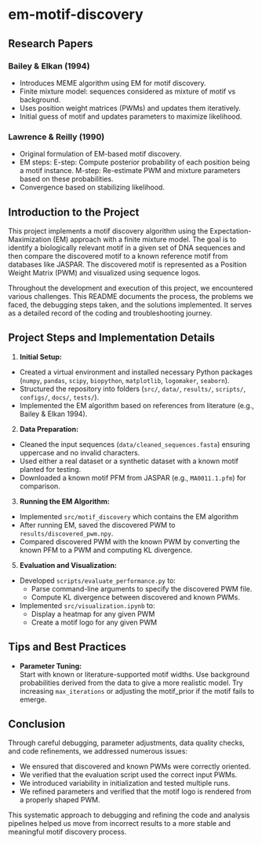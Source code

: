 # em-motif-discovery


## Research Papers

### Bailey & Elkan (1994)
- Introduces MEME algorithm using EM for motif discovery.
- Finite mixture model: sequences considered as mixture of motif vs background.
- Uses position weight matrices (PWMs) and updates them iteratively.
- Initial guess of motif and updates parameters to maximize likelihood.

### Lawrence & Reilly (1990)
- Original formulation of EM-based motif discovery.
- EM steps:
  E-step: Compute posterior probability of each position being a motif instance.
  M-step: Re-estimate PWM and mixture parameters based on these probabilities.
- Convergence based on stabilizing likelihood.


## Introduction to the Project

This project implements a motif discovery algorithm using the Expectation-Maximization (EM) approach with a finite mixture model. The goal is to identify a biologically relevant motif in a given set of DNA sequences and then compare the discovered motif to a known reference motif from databases like JASPAR. The discovered motif is represented as a Position Weight Matrix (PWM) and visualized using sequence logos.

Throughout the development and execution of this project, we encountered various challenges. This README documents the process, the problems we faced, the debugging steps taken, and the solutions implemented. It serves as a detailed record of the coding and troubleshooting journey.

## Project Steps and Implementation Details

1. **Initial Setup:**
  - Created a virtual environment and installed necessary Python packages (`numpy`, `pandas`, `scipy`, `biopython`, `matplotlib`, `logomaker`, `seaborn`).
  - Structured the repository into folders (`src/`, `data/`, `results/`, `scripts/`, `configs/`, `docs/`, `tests/`).
  - Implemented the EM algorithm based on references from literature (e.g., Bailey & Elkan 1994).

2. **Data Preparation:**
  - Cleaned the input sequences (`data/cleaned_sequences.fasta`) ensuring uppercase and no invalid characters.
  - Used either a real dataset or a synthetic dataset with a known motif planted for testing.
  - Downloaded a known motif PFM from JASPAR (e.g., `MA0011.1.pfm`) for comparison.

3. **Running the EM Algorithm:**
  - Implemented `src/motif_discovery` which contains the EM algorithm
  - After running EM, saved the discovered PWM to `results/discovered_pwm.npy`.
  - Compared discovered PWM with the known PWM by converting the known PFM to a PWM and computing KL divergence.

5. **Evaluation and Visualization:**
  - Developed `scripts/evaluate_performance.py` to:
    - Parse command-line arguments to specify the discovered PWM file.
    - Compute KL divergence between discovered and known PWMs.
  - Implemented `src/visualization.ipynb` to:
    - Display a heatmap for any given PWM
    - Create a motif logo for any given PWM

## Tips and Best Practices

- **Parameter Tuning:**  
  Start with known or literature-supported motif widths. Use background probabilities derived from the data to give a more realistic model. Try increasing `max_iterations` or adjusting the motif_prior if the motif fails to emerge.


## Conclusion

Through careful debugging, parameter adjustments, data quality checks, and code refinements, we addressed numerous issues:

- We ensured that discovered and known PWMs were correctly oriented.
- We verified that the evaluation script used the correct input PWMs.
- We introduced variability in initialization and tested multiple runs.
- We refined parameters and verified that the motif logo is rendered from a properly shaped PWM.

This systematic approach to debugging and refining the code and analysis pipelines helped us move from incorrect results to a more stable and meaningful motif discovery process.




